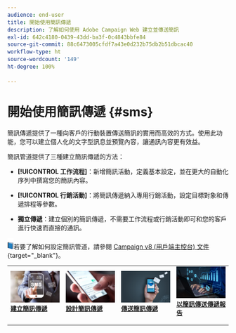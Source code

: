 ```yaml
---
audience: end-user
title: 開始使用簡訊傳遞
description: 了解如何使用 Adobe Campaign Web 建立並傳送簡訊
exl-id: 642c4180-0439-43dd-ba3f-0c4843bbfe84
source-git-commit: 88c6473005cfdf7a43e0d232b75db2b51dbcac40
workflow-type: ht
source-wordcount: '149'
ht-degree: 100%

---
```


# 開始使用簡訊傳遞 {#sms}

簡訊傳遞提供了一種向客戶的行動裝置傳送簡訊的實用而高效的方式。使用此功能，您可以建立個人化的文字型訊息並預覽內容，讓通訊內容更有效益。

簡訊管道提供了三種建立簡訊傳遞的方法：

* **[!UICONTROL 工作流程]**：新增簡訊活動，定義基本設定，並在更大的自動化序列中撰寫您的簡訊內容。

* **[!UICONTROL 行銷活動]**：將簡訊傳遞納入專用行銷活動，設定目標對象和傳遞排程等參數。

* **獨立傳遞**：建立個別的簡訊傳遞，不需要工作流程或行銷活動即可和您的客戶進行快速而直接的通訊。

![](../assets/do-not-localize/book.png)若要了解如何設定簡訊管道，請參閱 [Campaign v8 (用戶端主控台) 文件](https://experienceleague.adobe.com/docs/campaign/campaign-v8/campaigns/send/sms.html){target="_blank"}。

<table style="table-layout:fixed"><tr style="border: 0;">
<td>
<a href="create-sms.md">
<img alt="銷售機會" src="assets/do-not-localize/create_sms.png">
</a>
<div><a href="create-sms.md"><strong>建立簡訊傳遞</strong>
</div>
<p>
</td>
<td>
<a href="content-sms.md">
<img alt="不常使用" src="assets/do-not-localize/design_sms.png">
</a>
<div>
<a href="content-sms.md"><strong>設計簡訊傳遞<strong></strong></a>
</div>
<p></td>
<td>
<a href="send-sms.md">
<img alt="驗證" src="assets/do-not-localize/send_sms.png">
</a>
<div>
<a href="send-sms.md"><strong>傳送簡訊傳遞</strong></a>
</div>
<p>
</td>
<td>
<a href="send-sms.md">
<img alt="驗證" src="assets/do-not-localize/report_sms.jpeg">
</a>
<div>
<a href="send-sms.md"><strong>以簡訊傳送傳遞報告</strong></a>
</div>
<p>
</td>
</tr></table>
